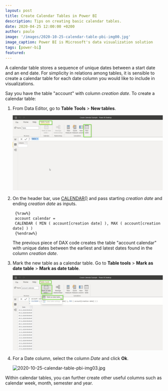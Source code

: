 ```yaml
---
layout: post
title: Create Calendar Tables in Power BI
description: Tips on creating basic calendar tables.
date: 2020-04-25 12:00:00 +0200
author: paulo
image: '/images/2020-10-25-calendar-table-pbi-img00.jpg'
image_caption: Power BI is Microsoft's data visualization solution
tags: [power-bi]
featured: 
---
```


A calendar table stores a sequence of unique dates between a start date and an end date. For simplicity in relations among tables, it is sensible to create a calendar table for each date column you would like to include in visualizations.

Say you have the table "account" with column *creation date*. To create a calendar table:

1. From Data Editor, go to **Table Tools** > **New tables**.

	![2020-10-25-calendar-table-pbi-img01](/images/2020-10-25-calendar-table-pbi-img01.jpg)

2. On the header bar, use [CALENDAR()](https://dax.guide/calendar/) and pass starting *creation date* and ending *creation date* as inputs.  

		{%raw%}
		account calendar =
		CALENDAR ( MIN ( account[creation date] ), MAX ( account[creation date] ) )
		{%endraw%}
		
	The previous piece of DAX code creates the table "account calendar" with unique dates between the earliest and latest dates found in the column *creation date*. 

3. Mark the new table as a calendar table. Go to **Table tools** > **Mark as date table** > **Mark as date table**.

	![2020-10-25-calendar-table-pbi-img02.jpg](/images/2020-10-25-calendar-table-pbi-img02.jpg)

4. For a Date column, select the column *Date* and click **Ok**. 

	![2020-10-25-calendar-table-pbi-img03.jpg](2020-10-25-calendar-table-pbi-img03.jpg)

Within calendar tables, you can further create other useful columns such as calendar week, month, semester and year. 

[comment]: <> (Finally, stack all useful columns into a hierarchy to be used in visualizations. )   